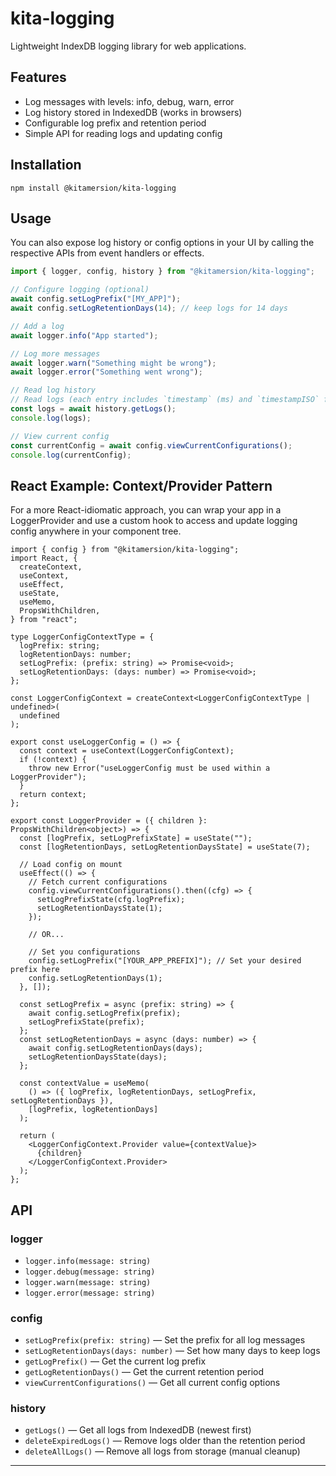 # kita-logging

Lightweight IndexDB logging library for web applications.

## Features

- Log messages with levels: info, debug, warn, error
- Log history stored in IndexedDB (works in browsers)
- Configurable log prefix and retention period
- Simple API for reading logs and updating config

## Installation

```
npm install @kitamersion/kita-logging
```

## Usage

You can also expose log history or config options in your UI by calling the respective APIs from event handlers or effects.

```typescript
import { logger, config, history } from "@kitamersion/kita-logging";

// Configure logging (optional)
await config.setLogPrefix("[MY_APP]");
await config.setLogRetentionDays(14); // keep logs for 14 days

// Add a log
await logger.info("App started");

// Log more messages
await logger.warn("Something might be wrong");
await logger.error("Something went wrong");

// Read log history
// Read logs (each entry includes `timestamp` (ms) and `timestampISO` for display)
const logs = await history.getLogs();
console.log(logs);

// View current config
const currentConfig = await config.viewCurrentConfigurations();
console.log(currentConfig);
```

## React Example: Context/Provider Pattern

For a more React-idiomatic approach, you can wrap your app in a LoggerProvider and use a custom hook to access and update logging config anywhere in your component tree.

```tsx
import { config } from "@kitamersion/kita-logging";
import React, {
  createContext,
  useContext,
  useEffect,
  useState,
  useMemo,
  PropsWithChildren,
} from "react";

type LoggerConfigContextType = {
  logPrefix: string;
  logRetentionDays: number;
  setLogPrefix: (prefix: string) => Promise<void>;
  setLogRetentionDays: (days: number) => Promise<void>;
};

const LoggerConfigContext = createContext<LoggerConfigContextType | undefined>(
  undefined
);

export const useLoggerConfig = () => {
  const context = useContext(LoggerConfigContext);
  if (!context) {
    throw new Error("useLoggerConfig must be used within a LoggerProvider");
  }
  return context;
};

export const LoggerProvider = ({ children }: PropsWithChildren<object>) => {
  const [logPrefix, setLogPrefixState] = useState("");
  const [logRetentionDays, setLogRetentionDaysState] = useState(7);

  // Load config on mount
  useEffect(() => {
    // Fetch current configurations
    config.viewCurrentConfigurations().then((cfg) => {
      setLogPrefixState(cfg.logPrefix);
      setLogRetentionDaysState(1);
    });

    // OR...

    // Set you configurations
    config.setLogPrefix("[YOUR_APP_PREFIX]"); // Set your desired prefix here
    config.setLogRetentionDays(1);
  }, []);

  const setLogPrefix = async (prefix: string) => {
    await config.setLogPrefix(prefix);
    setLogPrefixState(prefix);
  };
  const setLogRetentionDays = async (days: number) => {
    await config.setLogRetentionDays(days);
    setLogRetentionDaysState(days);
  };

  const contextValue = useMemo(
    () => ({ logPrefix, logRetentionDays, setLogPrefix, setLogRetentionDays }),
    [logPrefix, logRetentionDays]
  );

  return (
    <LoggerConfigContext.Provider value={contextValue}>
      {children}
    </LoggerConfigContext.Provider>
  );
};
```

## API

### logger

- `logger.info(message: string)`
- `logger.debug(message: string)`
- `logger.warn(message: string)`
- `logger.error(message: string)`

### config

- `setLogPrefix(prefix: string)` — Set the prefix for all log messages
- `setLogRetentionDays(days: number)` — Set how many days to keep logs
- `getLogPrefix()` — Get the current log prefix
- `getLogRetentionDays()` — Get the current retention period
- `viewCurrentConfigurations()` — Get all current config options

### history

- `getLogs()` — Get all logs from IndexedDB (newest first)
- `deleteExpiredLogs()` — Remove logs older than the retention period
- `deleteAllLogs()` — Remove all logs from storage (manual cleanup)

---
